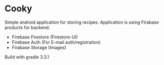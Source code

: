 # Cooky

Simple android application for storing recipes. 
Application is using Firabase products for backend. 

* Firebase Firestore (Firestore-UI)
* Firebase Auth (For E-mail auth/registration)
* Firabase Storage (Images)

Build with gradle 3.3.1


